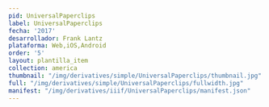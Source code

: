 ```yaml
---
pid: UniversalPaperclips
label: UniversalPaperclips
fecha: '2017'
desarrollador: Frank Lantz
plataforma: Web,iOS,Android
order: '5'
layout: plantilla_item
collection: america
thumbnail: "/img/derivatives/simple/UniversalPaperclips/thumbnail.jpg"
full: "/img/derivatives/simple/UniversalPaperclips/fullwidth.jpg"
manifest: "/img/derivatives/iiif/UniversalPaperclips/manifest.json"
---
```

